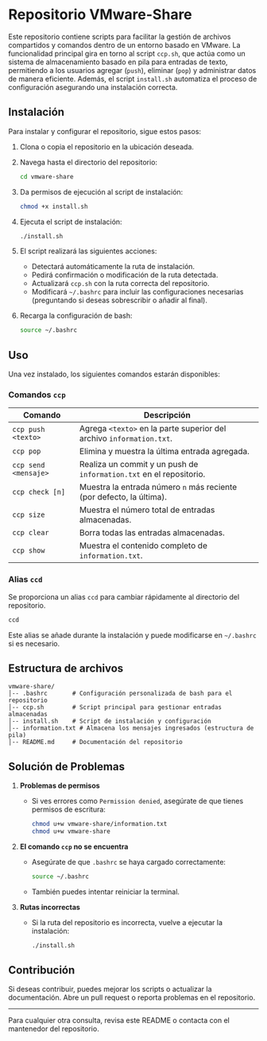 # Repositorio VMware-Share

Este repositorio contiene scripts para facilitar la gestión de archivos compartidos y comandos dentro de un entorno basado en VMware. La funcionalidad principal gira en torno al script `ccp.sh`, que actúa como un sistema de almacenamiento basado en pila para entradas de texto, permitiendo a los usuarios agregar (`push`), eliminar (`pop`) y administrar datos de manera eficiente. Además, el script `install.sh` automatiza el proceso de configuración asegurando una instalación correcta.

## Instalación

Para instalar y configurar el repositorio, sigue estos pasos:

1. Clona o copia el repositorio en la ubicación deseada.
2. Navega hasta el directorio del repositorio:
   ```bash
   cd vmware-share
   ```
3. Da permisos de ejecución al script de instalación:
   ```bash
   chmod +x install.sh
   ```
4. Ejecuta el script de instalación:
   ```bash
   ./install.sh
   ```
5. El script realizará las siguientes acciones:
   - Detectará automáticamente la ruta de instalación.
   - Pedirá confirmación o modificación de la ruta detectada.
   - Actualizará `ccp.sh` con la ruta correcta del repositorio.
   - Modificará `~/.bashrc` para incluir las configuraciones necesarias (preguntando si deseas sobrescribir o añadir al final).

6. Recarga la configuración de bash:
   ```bash
   source ~/.bashrc
   ```

## Uso

Una vez instalado, los siguientes comandos estarán disponibles:

### Comandos `ccp`

| Comando        | Descripción |
|---------------|-------------|
| `ccp push <texto>`  | Agrega `<texto>` en la parte superior del archivo `information.txt`. |
| `ccp pop`     | Elimina y muestra la última entrada agregada. |
| `ccp send <mensaje>` | Realiza un commit y un push de `information.txt` en el repositorio. |
| `ccp check [n]` | Muestra la entrada número `n` más reciente (por defecto, la última). |
| `ccp size`    | Muestra el número total de entradas almacenadas. |
| `ccp clear`   | Borra todas las entradas almacenadas. |
| `ccp show`    | Muestra el contenido completo de `information.txt`. |

### Alias `ccd`

Se proporciona un alias `ccd` para cambiar rápidamente al directorio del repositorio.
```bash
ccd
```
Este alias se añade durante la instalación y puede modificarse en `~/.bashrc` si es necesario.

## Estructura de archivos

```
vmware-share/
│-- .bashrc       # Configuración personalizada de bash para el repositorio
│-- ccp.sh        # Script principal para gestionar entradas almacenadas
│-- install.sh    # Script de instalación y configuración
│-- information.txt # Almacena los mensajes ingresados (estructura de pila)
│-- README.md     # Documentación del repositorio
```

## Solución de Problemas

1. **Problemas de permisos**
   - Si ves errores como `Permission denied`, asegúrate de que tienes permisos de escritura:
     ```bash
     chmod u+w vmware-share/information.txt
     chmod u+w vmware-share
     ```

2. **El comando `ccp` no se encuentra**
   - Asegúrate de que `.bashrc` se haya cargado correctamente:
     ```bash
     source ~/.bashrc
     ```
   - También puedes intentar reiniciar la terminal.

3. **Rutas incorrectas**
   - Si la ruta del repositorio es incorrecta, vuelve a ejecutar la instalación:
     ```bash
     ./install.sh
     ```

## Contribución

Si deseas contribuir, puedes mejorar los scripts o actualizar la documentación. Abre un pull request o reporta problemas en el repositorio.

---

Para cualquier otra consulta, revisa este README o contacta con el mantenedor del repositorio.
